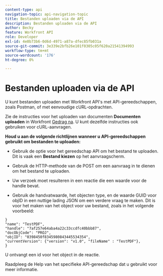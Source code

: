 ```yaml
---
content-type: api
navigation-topic: api-navigation-topic
title: Bestanden uploaden via de API
description: Bestanden uploaden via de API
author: Becky
feature: Workfront API
role: Developer
exl-id: 4e0b73b6-0d6d-4971-a87a-dfec85fb031a
source-git-commit: 3e339e2bfb26e101f0305c05f620a21541394993
workflow-type: tm+mt
source-wordcount: '176'
ht-degree: 0%

---
```


# Bestanden uploaden via de API

U kunt bestanden uploaden met Workfront API&#39;s met API-gereedschappen, zoals Postman, of met eenvoudige cURL-opdrachten.

Zie de instructies voor het uploaden van documenten **Documenten uploaden** in Workfront [Gedrag na](/help/quicksilver/wf-api/general/api-basics.md#post-behavior). U kunt dezelfde instructies ook gebruiken voor cURL-aanvragen.

**Houd u aan de volgende richtlijnen wanneer u API-gereedschappen gebruikt om bestanden te uploaden:**

* Gebruik de optie voor het gereedschap API om het bestand te uploaden. Dit is vaak een **Bestand kiezen** op het aanvraagscherm.

* Gebruik de HTTP-methode van de POST om een aanvraag in te dienen om het bestand te uploaden.

* Uw verzoek moet resulteren in een reactie die een waarde voor de handle bevat.

* Gebruik de handvatwaarde, het objecten type, en de waarde GUID voor objID in een nuttige lading JSON om een verdere vraag te maken. Dit is voor het maken van het object voor uw bestand, zoals in het volgende voorbeeld:

```
}
"name": "TestPDF",
"handle": "7af257e64aba4a22c33ccdfc40bbb87",
"docObjCode": "PROJ",
"objID": "0398450f8345980843445534354",
"currentVersion": {"version": "v1.0", "fileName" : "TestPDF"},
}
```

U ontvangt een id voor het object in de reactie.

Raadpleeg de Help van het specifieke API-gereedschap dat u gebruikt voor meer informatie.
